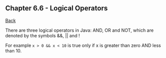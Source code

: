 ## Chapter 6.6 - Logical Operators

[Back](../README.md)

There are three logical operators in Java: AND, OR and NOT, which are denoted by the symbols &&, || and !

For example ``x > 0 && x < 10`` is true only if x is greater than zero AND less than 10.
